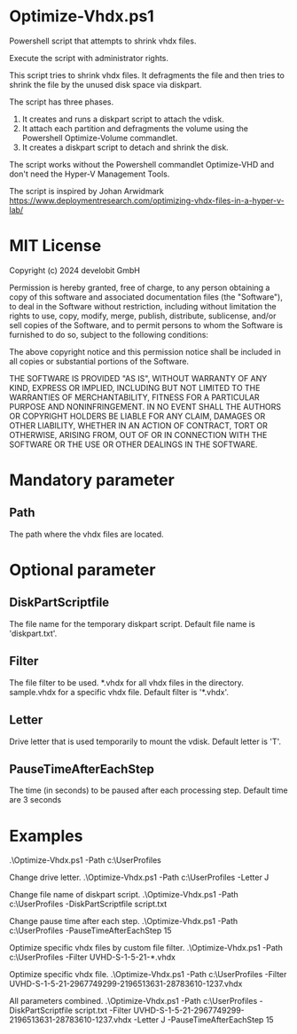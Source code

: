# Optimize-Vhdx.ps1

Powershell script that attempts to shrink vhdx files.

Execute the script with administrator rights.

This script tries to shrink vhdx files. It defragments the file and then tries to shrink the file by the unused disk space via diskpart.

The script has three phases.

1. It creates and runs a diskpart script to attach the vdisk.
2. It attach each partition and defragments the volume using the Powershell Optimize-Volume commandlet.
3. It creates a diskpart script to detach and shrink the disk.

The script works without the Powershell commandlet Optimize-VHD and don't need the Hyper-V Management Tools.

The script is inspired by Johan Arwidmark https://www.deploymentresearch.com/optimizing-vhdx-files-in-a-hyper-v-lab/

# MIT License

Copyright (c) 2024 develobit GmbH

Permission is hereby granted, free of charge, to any person obtaining a copy
of this software and associated documentation files (the "Software"), to deal
in the Software without restriction, including without limitation the rights
to use, copy, modify, merge, publish, distribute, sublicense, and/or sell
copies of the Software, and to permit persons to whom the Software is
furnished to do so, subject to the following conditions:

The above copyright notice and this permission notice shall be included in all
copies or substantial portions of the Software.

THE SOFTWARE IS PROVIDED "AS IS", WITHOUT WARRANTY OF ANY KIND, EXPRESS OR
IMPLIED, INCLUDING BUT NOT LIMITED TO THE WARRANTIES OF MERCHANTABILITY,
FITNESS FOR A PARTICULAR PURPOSE AND NONINFRINGEMENT. IN NO EVENT SHALL THE
AUTHORS OR COPYRIGHT HOLDERS BE LIABLE FOR ANY CLAIM, DAMAGES OR OTHER
LIABILITY, WHETHER IN AN ACTION OF CONTRACT, TORT OR OTHERWISE, ARISING FROM,
OUT OF OR IN CONNECTION WITH THE SOFTWARE OR THE USE OR OTHER DEALINGS IN THE
SOFTWARE.

# Mandatory parameter

## Path

The path where the vhdx files are located.

# Optional parameter

## DiskPartScriptfile

The file name for the temporary diskpart script. Default file name is 'diskpart.txt'.

## Filter

The file filter to be used. \*.vhdx for all vhdx files in the directory. sample.vhdx for a specific vhdx file. Default filter is '\*.vhdx'.

## Letter

Drive letter that is used temporarily to mount the vdisk. Default letter is 'T'.

## PauseTimeAfterEachStep

The time (in seconds) to be paused after each processing step. Default time are 3 seconds

# Examples

.\Optimize-Vhdx.ps1 -Path c:\UserProfiles

Change drive letter.
.\Optimize-Vhdx.ps1 -Path c:\UserProfiles -Letter J

Change file name of diskpart script.
.\Optimize-Vhdx.ps1 -Path c:\UserProfiles -DiskPartScriptfile script.txt

Change pause time after each step.
.\Optimize-Vhdx.ps1 -Path c:\UserProfiles -PauseTimeAfterEachStep 15

Optimize specific vhdx files by custom file filter.
.\Optimize-Vhdx.ps1 -Path c:\UserProfiles -Filter UVHD-S-1-5-21-\*.vhdx

Optimize specific vhdx file.
.\Optimize-Vhdx.ps1 -Path c:\UserProfiles -Filter UVHD-S-1-5-21-2967749299-2196513631-28783610-1237.vhdx

All parameters combined.
.\Optimize-Vhdx.ps1 -Path c:\UserProfiles -DiskPartScriptfile script.txt -Filter UVHD-S-1-5-21-2967749299-2196513631-28783610-1237.vhdx -Letter J -PauseTimeAfterEachStep 15
